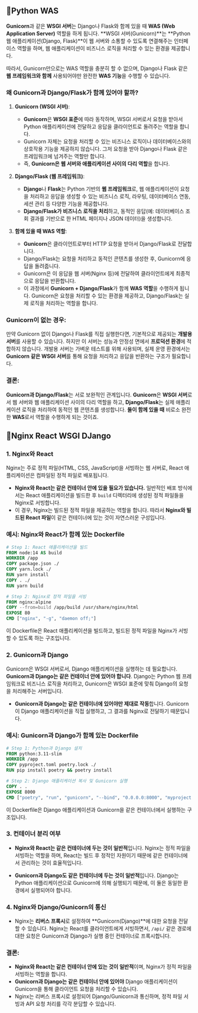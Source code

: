 

## 📍Python WAS

**Gunicorn**과 같은 **WSGI 서버**는 Django나 Flask와 함께 있을 때 **WAS (Web Application Server)** 역할을 하게 됩니다. **WSGI 서버(Gunicorn)**는 **Python 웹 애플리케이션(Django, Flask)**이 웹 서버와 소통할 수 있도록 연결해주는 인터페이스 역할을 하며, 웹 애플리케이션이 비즈니스 로직을 처리할 수 있는 환경을 제공합니다. 

따라서, Gunicorn만으로는 WAS 역할을 충분히 할 수 없으며, Django나 Flask 같은 **웹 프레임워크와 함께** 사용되어야만 완전한 **WAS 기능**을 수행할 수 있습니다.

### 왜 Gunicorn과 Django/Flask가 함께 있어야 할까?

1. **Gunicorn (WSGI 서버)**:
   - **Gunicorn**은 **WSGI 표준**에 따라 동작하며, WSGI 서버로서 요청을 받아서 Python 애플리케이션에 전달하고 응답을 클라이언트로 돌려주는 역할을 합니다.
   - Gunicorn 자체는 요청을 처리할 수 있는 비즈니스 로직이나 데이터베이스와의 상호작용 기능을 제공하지 않습니다. 그저 요청을 받아 Django나 Flask 같은 프레임워크에 넘겨주는 역할만 합니다.
   - 즉, **Gunicorn은 웹 서버와 애플리케이션 사이의 다리 역할**을 합니다.

2. **Django/Flask (웹 프레임워크)**:
   - **Django**나 **Flask**는 Python 기반의 **웹 프레임워크**로, 웹 애플리케이션이 요청을 처리하고 응답을 생성할 수 있는 비즈니스 로직, 라우팅, 데이터베이스 연동, 세션 관리 등 다양한 기능을 제공합니다.
   - **Django/Flask가 비즈니스 로직을 처리**하고, 동적인 응답(예: 데이터베이스 조회 결과를 기반으로 한 HTML 페이지나 JSON 데이터)을 생성합니다.

3. **함께 있을 때 WAS 역할**:
   - **Gunicorn**은 클라이언트로부터 HTTP 요청을 받아서 Django/Flask로 전달합니다.
   - Django/Flask는 요청을 처리하고 동적인 콘텐츠를 생성한 후, Gunicorn에 응답을 돌려줍니다.
   - Gunicorn은 이 응답을 웹 서버(Nginx 등)에 전달하여 클라이언트에게 최종적으로 응답을 반환합니다.
   - 이 과정에서 **Gunicorn + Django/Flask**가 함께 **WAS 역할**을 수행하게 됩니다. Gunicorn은 요청을 처리할 수 있는 환경을 제공하고, Django/Flask는 실제 로직을 처리하는 역할을 합니다.

### Gunicorn이 없는 경우:
만약 Gunicorn 없이 Django나 Flask를 직접 실행한다면, 기본적으로 제공되는 **개발용 서버**를 사용할 수 있습니다. 하지만 이 서버는 성능과 안정성 면에서 **프로덕션 환경**에 적합하지 않습니다. 개발용 서버는 가벼운 테스트를 위해 사용되며, 실제 운영 환경에서는 **Gunicorn 같은 WSGI 서버**를 통해 요청을 처리하고 응답을 반환하는 구조가 필요합니다.

### 결론:
**Gunicorn과 Django/Flask**는 서로 보완적인 관계입니다. **Gunicorn**은 **WSGI 서버**로서 웹 서버와 웹 애플리케이션 사이의 다리 역할을 하고, **Django/Flask**는 실제 애플리케이션 로직을 처리하여 동적인 웹 콘텐츠를 생성합니다. **둘이 함께 있을 때** 비로소 완전한 **WAS**로서 역할을 수행하게 되는 것이죠.



## 📍Nginx React WSGI DJango

### 1. **Nginx와 React**

Nginx는 주로 정적 파일(HTML, CSS, JavaScript)을 서빙하는 웹 서버로, React 애플리케이션은 컴파일된 정적 파일로 배포됩니다. 

- **Nginx와 React는 같은 컨테이너 안에 있을 필요가 있습니다.** 일반적인 배포 방식에서는 React 애플리케이션을 빌드한 후 `build` 디렉터리에 생성된 정적 파일들을 Nginx로 서빙합니다.
- 이 경우, Nginx는 빌드된 정적 파일을 제공하는 역할을 합니다. 따라서 **Nginx와 빌드된 React 파일**이 같은 컨테이너에 있는 것이 자연스러운 구성입니다.

### 예시: Nginx와 React가 함께 있는 Dockerfile
```Dockerfile
# Step 1: React 애플리케이션을 빌드
FROM node:14 AS build
WORKDIR /app
COPY package.json ./
COPY yarn.lock ./
RUN yarn install
COPY . ./
RUN yarn build

# Step 2: Nginx로 정적 파일을 서빙
FROM nginx:alpine
COPY --from=build /app/build /usr/share/nginx/html
EXPOSE 80
CMD ["nginx", "-g", "daemon off;"]
```
이 Dockerfile은 React 애플리케이션을 빌드하고, 빌드된 정적 파일을 Nginx가 서빙할 수 있도록 하는 구조입니다.

### 2. **Gunicorn과 Django**
Gunicorn은 WSGI 서버로서, Django 애플리케이션을 실행하는 데 필요합니다. **Gunicorn과 Django는 같은 컨테이너 안에 있어야 합니다**. Django는 Python 웹 프레임워크로 비즈니스 로직을 처리하고, Gunicorn은 WSGI 표준에 맞춰 Django의 요청을 처리해주는 서버입니다.

- **Gunicorn과 Django는 같은 컨테이너에 있어야만 제대로 작동**합니다. Gunicorn이 Django 애플리케이션을 직접 실행하고, 그 결과를 Nginx로 전달하기 때문입니다.

### 예시: Gunicorn과 Django가 함께 있는 Dockerfile
```Dockerfile
# Step 1: Python과 Django 설치
FROM python:3.11-slim
WORKDIR /app
COPY pyproject.toml poetry.lock ./
RUN pip install poetry && poetry install

# Step 2: Django 애플리케이션 복사 및 Gunicorn 실행
COPY . .
EXPOSE 8000
CMD ["poetry", "run", "gunicorn", "--bind", "0.0.0.0:8000", "myproject.wsgi:application"]
```

이 Dockerfile은 Django 애플리케이션과 Gunicorn을 같은 컨테이너에서 실행하는 구조입니다.

### 3. **컨테이너 분리 여부**
- **Nginx와 React는 같은 컨테이너에 두는 것이 일반적**입니다. Nginx는 정적 파일을 서빙하는 역할을 하며, React는 빌드 후 정적인 자원이기 때문에 같은 컨테이너에서 관리하는 것이 효율적입니다.
  
- **Gunicorn과 Django도 같은 컨테이너에 두는 것이 일반적**입니다. Django는 Python 애플리케이션으로 Gunicorn에 의해 실행되기 때문에, 이 둘은 동일한 환경에서 실행되어야 합니다.

### 4. **Nginx와 Django/Gunicorn의 통신**
- Nginx는 **리버스 프록시**로 설정하여 **Gunicorn(Django)**에 대한 요청을 전달할 수 있습니다. Nginx는 React를 클라이언트에게 서빙하면서, `/api/` 같은 경로에 대한 요청은 Gunicorn과 Django가 실행 중인 컨테이너로 프록시합니다.
  
### 결론:
- **Nginx와 React는 같은 컨테이너 안에 있는 것이 일반적**이며, Nginx가 정적 파일을 서빙하는 역할을 합니다.
- **Gunicorn과 Django는 같은 컨테이너 안에 있어야** Django 애플리케이션이 Gunicorn을 통해 클라이언트 요청을 처리할 수 있습니다.
- Nginx는 리버스 프록시로 설정되어 Django/Gunicorn과 통신하며, 정적 파일 서빙과 API 요청 처리를 각각 분담할 수 있습니다.